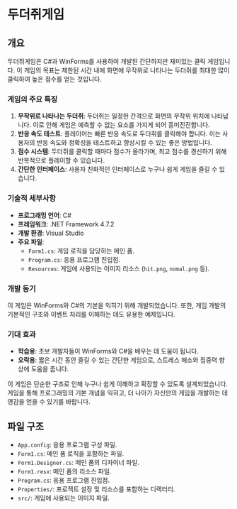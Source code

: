 # 두더쥐게임

## 개요
두더쥐게임은 C#과 WinForms를 사용하여 개발된 간단하지만 재미있는 클릭 게임입니다. 이 게임의 목표는 제한된 시간 내에 화면에 무작위로 나타나는 두더쥐를 최대한 많이 클릭하여 높은 점수를 얻는 것입니다. 

### 게임의 주요 특징
1. **무작위로 나타나는 두더쥐**: 두더쥐는 일정한 간격으로 화면의 무작위 위치에 나타납니다. 이로 인해 게임은 예측할 수 없는 요소를 가지게 되어 흥미진진합니다.
2. **반응 속도 테스트**: 플레이어는 빠른 반응 속도로 두더쥐를 클릭해야 합니다. 이는 사용자의 반응 속도와 정확성을 테스트하고 향상시킬 수 있는 좋은 방법입니다.
3. **점수 시스템**: 두더쥐를 클릭할 때마다 점수가 올라가며, 최고 점수를 경신하기 위해 반복적으로 플레이할 수 있습니다.
4. **간단한 인터페이스**: 사용자 친화적인 인터페이스로 누구나 쉽게 게임을 즐길 수 있습니다.

### 기술적 세부사항
- **프로그래밍 언어**: C#
- **프레임워크**: .NET Framework 4.7.2
- **개발 환경**: Visual Studio
- **주요 파일**:
  - `Form1.cs`: 게임 로직을 담당하는 메인 폼.
  - `Program.cs`: 응용 프로그램 진입점.
  - `Resources`: 게임에 사용되는 이미지 리소스 (`hit.png`, `nomal.png` 등).

### 개발 동기
이 게임은 WinForms와 C#의 기본을 익히기 위해 개발되었습니다. 또한, 게임 개발의 기본적인 구조와 이벤트 처리를 이해하는 데도 유용한 예제입니다.

### 기대 효과
- **학습용**: 초보 개발자들이 WinForms와 C#을 배우는 데 도움이 됩니다.
- **오락용**: 짧은 시간 동안 즐길 수 있는 간단한 게임으로, 스트레스 해소와 집중력 향상에 도움을 줍니다.

이 게임은 단순한 구조로 인해 누구나 쉽게 이해하고 확장할 수 있도록 설계되었습니다. 게임을 통해 프로그래밍의 기본 개념을 익히고, 더 나아가 자신만의 게임을 개발하는 데 영감을 얻을 수 있기를 바랍니다.

## 파일 구조

- `App.config`: 응용 프로그램 구성 파일.
- `Form1.cs`: 메인 폼 로직을 포함하는 파일.
- `Form1.Designer.cs`: 메인 폼의 디자이너 파일.
- `Form1.resx`: 메인 폼의 리소스 파일.
- `Program.cs`: 응용 프로그램 진입점.
- `Properties/`: 프로젝트 설정 및 리소스를 포함하는 디렉터리.
- `src/`: 게임에 사용되는 이미지 파일.
